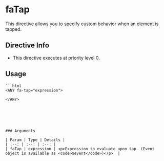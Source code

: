 



# faTap








This directive allows you to specify custom behavior when an element is tapped.








## Directive Info


* This directive executes at priority level 0.


## Usage


```
```html
<ANY fa-tap="expression">

</ANY>
```
```





### Arguments

| Param | Type | Details |
| :--: | :--: | :--: |
| faTap | expression | <p>Expression to evaluate upon tap. (Event object is available as <code>$event</code>)</p>  |




